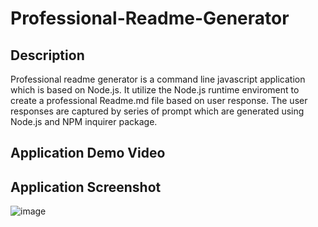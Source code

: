 # Professional-Readme-Generator

## Description
Professional readme generator is a command line javascript application which is based on Node.js. It utilize the Node.js runtime enviroment to create a professional Readme.md file based on user response. The user responses are captured by series of prompt which are generated using Node.js and NPM inquirer package.

## Application Demo Video


## Application Screenshot
![image](https://user-images.githubusercontent.com/111693779/222007023-c6b4e567-04a6-4510-9a2b-1565cf7a8bb3.png)
